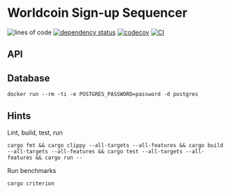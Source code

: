 # Worldcoin Sign-up Sequencer

![lines of code](https://img.shields.io/tokei/lines/github/worldcoin/signup-sequencer)
[![dependency status](https://deps.rs/repo/github/worldcoin/signup-sequencer/status.svg)](https://deps.rs/repo/github/worldcoin/signup-sequencer)
[![codecov](https://codecov.io/gh/worldcoin/signup-sequencer/branch/main/graph/badge.svg?token=WBPZ9U4TTO)](https://codecov.io/gh/worldcoin/signup-sequencer)
[![CI](https://github.com/worldcoin/signup-sequencer/actions/workflows/build-test-deploy.yml/badge.svg)](https://github.com/worldcoin/signup-sequencer/actions/workflows/build-test-deploy.yml)

## API


## Database

```shell
docker run --rm -ti -e POSTGRES_PASSWORD=password -d postgres
```

## Hints

Lint, build, test, run

```shell
cargo fmt && cargo clippy --all-targets --all-features && cargo build --all-targets --all-features && cargo test --all-targets --all-features && cargo run --
```

Run benchmarks

```shell
cargo criterion
```
